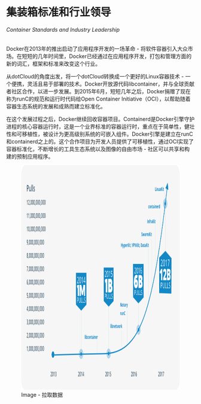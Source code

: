 # 集装箱标准和行业领导

###### Container Standards and Industry Leadership

Docker在2013年的推出启动了应用程序开发的一场革命 - 将软件容器引入大众市场。在短短的几年时间里，Docker已经通过在应用程序开发，打包和管理方面的新的词汇，框架和标准来改变这个行业。

从dotCloud的角度出发，将一个dotCloud转换成一个更好的Linux容器技术 - 一个便携，灵活且易于部署的技术。Docker开放源代码libcontainer，并与全球贡献者社区合作，以进一步发展。到2015年6月，短短几年之后，Docker捐赠了现在称为runC的规范和运行时代码给Open Container Initiative（OCI），以帮助随着容器生态系统的发展和成熟而建立标准化。

在这个发展过程之后，Docker继续回收容器项目。Containerd是Docker引擎守护进程的核心容器运行时，这是一个业界标准的容器运行时，重点在于简单性，健壮性和可移植性，被设计为更高级别系统的可嵌入组件。Docker引擎是建立在runC和containerd之上的。这个合作项目为开发人员提供了可移植性，通过OCI实现了容器标准化，不断增长的工具生态系统以及图像的自由市场 - 社区可以共享和构建的预制应用程序。


<figure>
    <img src="/assets/Pulls-Chart.png" width="800" height="600"  alt="拉取数据">
    <figcaption>Image - 拉取数据</figcaption>
</figure>


